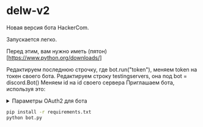 # delw-v2
Новая версия бота HackerCom.


Запускается легко.

Перед этим, вам нужно иметь (пятон)[https://www.python.org/downloads/]

Редактируем последнюю строчку, где bot.run("token"), меняем token на токен своего бота.
Редактируем строку testingservers, она под bot = discord.Bot()
Меняем id на id своего сервера
Приглашаем бота, используя это:

<details>
  <summary>Параметры OAuth2 для бота</summary>
  ![Screenshot_3](https://user-images.githubusercontent.com/102914352/164986401-7e1af820-6e6e-4d10-841d-802e764c5589.png)
</details>

```cmd
pip install -r requirements.txt
python bot.py
```
